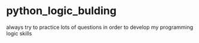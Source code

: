 # python_logic_bulding
always try to practice lots of questions in order to develop my programming logic skills
